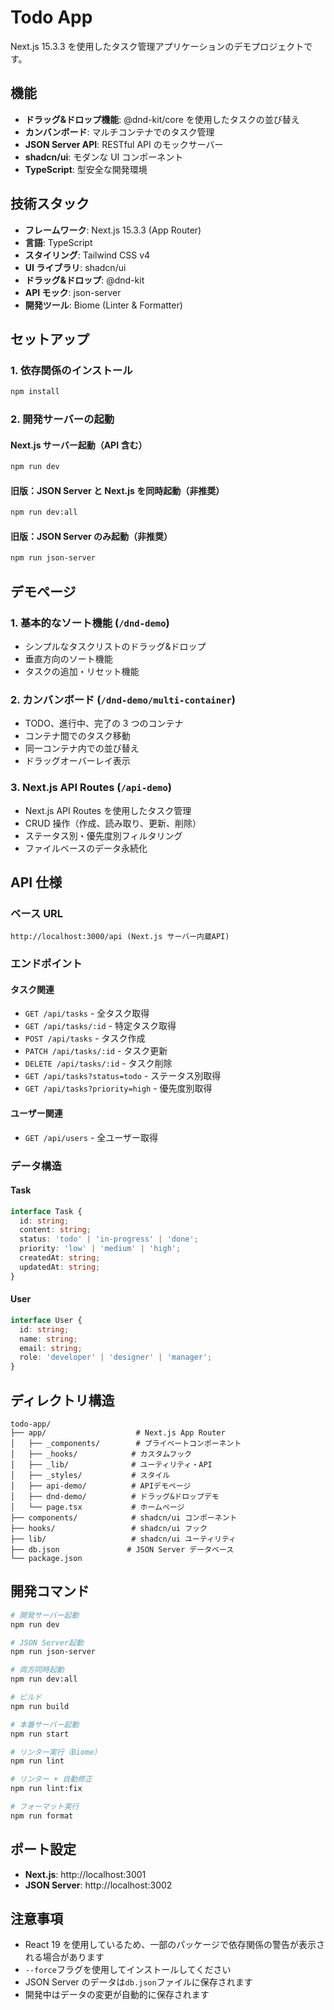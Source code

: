 # Todo App

Next.js 15.3.3 を使用したタスク管理アプリケーションのデモプロジェクトです。

## 機能

- **ドラッグ&ドロップ機能**: @dnd-kit/core を使用したタスクの並び替え
- **カンバンボード**: マルチコンテナでのタスク管理
- **JSON Server API**: RESTful API のモックサーバー
- **shadcn/ui**: モダンな UI コンポーネント
- **TypeScript**: 型安全な開発環境

## 技術スタック

- **フレームワーク**: Next.js 15.3.3 (App Router)
- **言語**: TypeScript
- **スタイリング**: Tailwind CSS v4
- **UI ライブラリ**: shadcn/ui
- **ドラッグ&ドロップ**: @dnd-kit
- **API モック**: json-server
- **開発ツール**: Biome (Linter & Formatter)

## セットアップ

### 1. 依存関係のインストール

```bash
npm install
```

### 2. 開発サーバーの起動

#### Next.js サーバー起動（API 含む）

```bash
npm run dev
```

#### 旧版：JSON Server と Next.js を同時起動（非推奨）

```bash
npm run dev:all
```

#### 旧版：JSON Server のみ起動（非推奨）

```bash
npm run json-server
```

## デモページ

### 1. 基本的なソート機能 (`/dnd-demo`)

- シンプルなタスクリストのドラッグ&ドロップ
- 垂直方向のソート機能
- タスクの追加・リセット機能

### 2. カンバンボード (`/dnd-demo/multi-container`)

- TODO、進行中、完了の 3 つのコンテナ
- コンテナ間でのタスク移動
- 同一コンテナ内での並び替え
- ドラッグオーバーレイ表示

### 3. Next.js API Routes (`/api-demo`)

- Next.js API Routes を使用したタスク管理
- CRUD 操作（作成、読み取り、更新、削除）
- ステータス別・優先度別フィルタリング
- ファイルベースのデータ永続化

## API 仕様

### ベース URL

```
http://localhost:3000/api (Next.js サーバー内蔵API)
```

### エンドポイント

#### タスク関連

- `GET /api/tasks` - 全タスク取得
- `GET /api/tasks/:id` - 特定タスク取得
- `POST /api/tasks` - タスク作成
- `PATCH /api/tasks/:id` - タスク更新
- `DELETE /api/tasks/:id` - タスク削除
- `GET /api/tasks?status=todo` - ステータス別取得
- `GET /api/tasks?priority=high` - 優先度別取得

#### ユーザー関連

- `GET /api/users` - 全ユーザー取得

### データ構造

#### Task

```typescript
interface Task {
  id: string;
  content: string;
  status: 'todo' | 'in-progress' | 'done';
  priority: 'low' | 'medium' | 'high';
  createdAt: string;
  updatedAt: string;
}
```

#### User

```typescript
interface User {
  id: string;
  name: string;
  email: string;
  role: 'developer' | 'designer' | 'manager';
}
```

## ディレクトリ構造

```
todo-app/
├── app/                    # Next.js App Router
│   ├── _components/        # プライベートコンポーネント
│   ├── _hooks/            # カスタムフック
│   ├── _lib/              # ユーティリティ・API
│   ├── _styles/           # スタイル
│   ├── api-demo/          # APIデモページ
│   ├── dnd-demo/          # ドラッグ&ドロップデモ
│   └── page.tsx           # ホームページ
├── components/            # shadcn/ui コンポーネント
├── hooks/                 # shadcn/ui フック
├── lib/                   # shadcn/ui ユーティリティ
├── db.json               # JSON Server データベース
└── package.json
```

## 開発コマンド

```bash
# 開発サーバー起動
npm run dev

# JSON Server起動
npm run json-server

# 両方同時起動
npm run dev:all

# ビルド
npm run build

# 本番サーバー起動
npm run start

# リンター実行（Biome）
npm run lint

# リンター + 自動修正
npm run lint:fix

# フォーマット実行
npm run format
```

## ポート設定

- **Next.js**: http://localhost:3001
- **JSON Server**: http://localhost:3002

## 注意事項

- React 19 を使用しているため、一部のパッケージで依存関係の警告が表示される場合があります
- `--force`フラグを使用してインストールしてください
- JSON Server のデータは`db.json`ファイルに保存されます
- 開発中はデータの変更が自動的に保存されます
